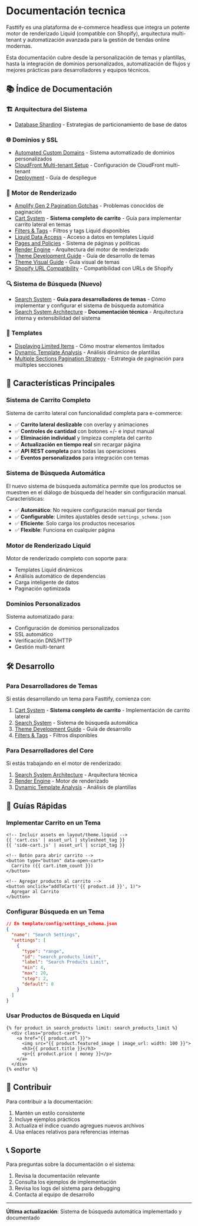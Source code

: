 # Documentación tecnica

Fasttify es una plataforma de e-commerce headless que integra un potente motor de renderizado Liquid (compatible con Shopify), arquitectura multi-tenant y automatización avanzada para la gestión de tiendas online modernas.

Esta documentación cubre desde la personalización de temas y plantillas, hasta la integración de dominios personalizados, automatización de flujos y mejores prácticas para desarrolladores y equipos técnicos.

## 📚 Índice de Documentación

### 🏗️ Arquitectura del Sistema

- [Database Sharding](./architecture/database-sharding.md) - Estrategias de particionamiento de base de datos

### 🌐 Dominios y SSL

- [Automated Custom Domains](./domains/automated-custom-domains.md) - Sistema automatizado de dominios personalizados
- [CloudFront Multi-tenant Setup](./domains/cloudfront-multitenant-setup.md) - Configuración de CloudFront multi-tenant
- [Deployment](./domains/deployment.md) - Guía de despliegue

### 🔧 Motor de Renderizado

- [Amplify Gen 2 Pagination Gotchas](./engine/amplify-gen2-pagination-gotchas.md) - Problemas conocidos de paginación
- [Cart System](./engine/cart-system.md) - **Sistema completo de carrito** - Guía para implementar carrito lateral en temas
- [Filters & Tags](./engine/filters-tags.md) - Filtros y tags Liquid disponibles
- [Liquid Data Access](./engine/liquid-data-access.md) - Acceso a datos en templates Liquid
- [Pages and Policies](./engine/pages-and-policies.md) - Sistema de páginas y políticas
- [Render Engine](./engine/render-engine.md) - Arquitectura del motor de renderizado
- [Theme Development Guide](./engine/theme-development-guide.md) - Guía de desarrollo de temas
- [Theme Visual Guide](./engine/theme-visual-guide.md) - Guía visual de temas
- [Shopify URL Compatibility](./engine/shopify-url-compatibility.md) - Compatibilidad con URLs de Shopify

### 🔍 Sistema de Búsqueda (Nuevo)

- [Search System](./engine/search-system.md) - **Guía para desarrolladores de temas** - Cómo implementar y configurar el sistema de búsqueda automática
- [Search System Architecture](./engine/search-system-architecture.md) - **Documentación técnica** - Arquitectura interna y extensibilidad del sistema

### 📄 Templates

- [Displaying Limited Items](./templates/displaying-limited-items.md) - Cómo mostrar elementos limitados
- [Dynamic Template Analysis](./templates/dynamic-template-analysis.md) - Análisis dinámico de plantillas
- [Multiple Sections Pagination Strategy](./templates/multiple-sections-pagination-strategy.md) - Estrategia de paginación para múltiples secciones

## 🚀 Características Principales

### Sistema de Carrito Completo

Sistema de carrito lateral con funcionalidad completa para e-commerce:

- ✅ **Carrito lateral deslizable** con overlay y animaciones
- ✅ **Controles de cantidad** con botones +/- e input manual
- ✅ **Eliminación individual** y limpieza completa del carrito
- ✅ **Actualización en tiempo real** sin recargar página
- ✅ **API REST completa** para todas las operaciones
- ✅ **Eventos personalizados** para integración con temas

### Sistema de Búsqueda Automática

El nuevo sistema de búsqueda automática permite que los productos se muestren en el diálogo de búsqueda del header sin configuración manual. Características:

- ✅ **Automático**: No requiere configuración manual por tienda
- ✅ **Configurable**: Límites ajustables desde `settings_schema.json`
- ✅ **Eficiente**: Solo carga los productos necesarios
- ✅ **Flexible**: Funciona en cualquier página

### Motor de Renderizado Liquid

Motor de renderizado completo con soporte para:

- Templates Liquid dinámicos
- Análisis automático de dependencias
- Carga inteligente de datos
- Paginación optimizada

### Dominios Personalizados

Sistema automatizado para:

- Configuración de dominios personalizados
- SSL automático
- Verificación DNS/HTTP
- Gestión multi-tenant

## 🛠️ Desarrollo

### Para Desarrolladores de Temas

Si estás desarrollando un tema para Fasttify, comienza con:

1. [Cart System](./engine/cart-system.md) - **Sistema completo de carrito** - Implementación de carrito lateral
2. [Search System](./engine/search-system.md) - Sistema de búsqueda automática
3. [Theme Development Guide](./engine/theme-development-guide.md) - Guía de desarrollo
4. [Filters & Tags](./engine/filters-tags.md) - Filtros disponibles

### Para Desarrolladores del Core

Si estás trabajando en el motor de renderizado:

1. [Search System Architecture](./engine/search-system-architecture.md) - Arquitectura técnica
2. [Render Engine](./engine/render-engine.md) - Motor de renderizado
3. [Dynamic Template Analysis](./templates/dynamic-template-analysis.md) - Análisis de plantillas

## 📖 Guías Rápidas

### Implementar Carrito en un Tema

```liquid
<!-- Incluir assets en layout/theme.liquid -->
{{ 'cart.css' | asset_url | stylesheet_tag }}
{{ 'side-cart.js' | asset_url | script_tag }}

<!-- Botón para abrir carrito -->
<button type="button" data-open-cart>
  Carrito ({{ cart.item_count }})
</button>

<!-- Agregar producto al carrito -->
<button onclick="addToCart('{{ product.id }}', 1)">
  Agregar al Carrito
</button>
```

### Configurar Búsqueda en un Tema

```json
// En template/config/settings_schema.json
{
  "name": "Search Settings",
  "settings": [
    {
      "type": "range",
      "id": "search_products_limit",
      "label": "Search Products Limit",
      "min": 4,
      "max": 20,
      "step": 2,
      "default": 8
    }
  ]
}
```

### Usar Productos de Búsqueda en Liquid

```liquid
{% for product in search_products limit: search_products_limit %}
  <div class="product-card">
    <a href="{{ product.url }}">
      <img src="{{ product.featured_image | image_url: width: 100 }}">
      <h3>{{ product.title }}</h3>
      <p>{{ product.price | money }}</p>
    </a>
  </div>
{% endfor %}
```

## 🤝 Contribuir

Para contribuir a la documentación:

1. Mantén un estilo consistente
2. Incluye ejemplos prácticos
3. Actualiza el índice cuando agregues nuevos archivos
4. Usa enlaces relativos para referencias internas

## 📞 Soporte

Para preguntas sobre la documentación o el sistema:

1. Revisa la documentación relevante
2. Consulta los ejemplos de implementación
3. Revisa los logs del sistema para debugging
4. Contacta al equipo de desarrollo

---

**Última actualización**: Sistema de búsqueda automática implementado y documentado
